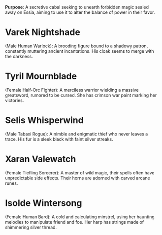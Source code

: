 **Purpose**: A secretive cabal seeking to unearth forbidden magic sealed away on Essia, aiming to use it to alter the balance of power in their favor.

# **Varek Nightshade** 
(Male Human Warlock): A brooding figure bound to a shadowy patron, constantly muttering ancient incantations. His cloak seems to merge with the darkness.

# **Tyril Mournblade** 
(Female Half-Orc Fighter): A merciless warrior wielding a massive greatsword, rumored to be cursed. She has crimson war paint marking her victories.

# **Selis Whisperwind** 
(Male Tabaxi Rogue): A nimble and enigmatic thief who never leaves a trace. His fur is a sleek black with faint silver streaks.

# **Xaran Valewatch** 
(Female Tiefling Sorcerer): A master of wild magic, their spells often have unpredictable side effects. Their horns are adorned with carved arcane runes.

# **Isolde Wintersong** 
(Female Human Bard): A cold and calculating minstrel, using her haunting melodies to manipulate friend and foe. Her harp has strings made of shimmering silver thread.